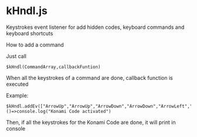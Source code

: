 # kHndl.js
Keystrokes event listener for add hidden codes, keyboard commands and keyboard shortcuts

How to add a command

Just call 
  
    $kHndl(CommandArray,callbackFuntion)

When all the keystrokes of a command are done, callback function is executed

Example:
  
    $kHndl.addEv(["ArrowUp","ArrowUp","ArrowDown","ArrowDown","ArrowLeft","ArrowRight","ArrowLeft","ArrowRight","a","b","Enter"],()=>console.log("Konami Code activated")
  
  Then, if all the keystrokes for the Konami Code are done, it will print in console
